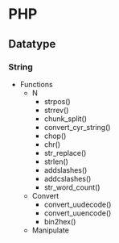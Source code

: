 # PHP
## Datatype
### String
- Functions
    - N
        - strpos()
        - strrev()
        - chunk_split()
        - convert_cyr_string()
        - chop()
        - chr()
        - str_replace()
        - strlen()
        - addslashes()
        - addcslashes()
        - str_word_count()
    - Convert
        - convert_uudecode()
        - convert_uuencode()
        - bin2hex()
    - Manipulate
